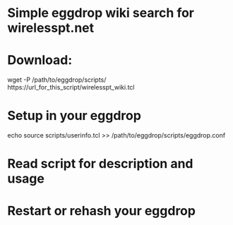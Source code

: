 # Simple eggdrop wiki search for wirelesspt.net

# Download:
wget -P /path/to/eggdrop/scripts/ https://url_for_this_script/wirelesspt_wiki.tcl

# Setup in your eggdrop
echo source scripts/userinfo.tcl >> /path/to/eggdrop/scripts/eggdrop.conf

# Read script for description and usage 
# Restart or rehash your eggdrop
